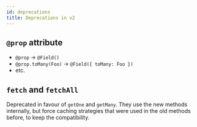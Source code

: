 ```yaml
---
id: deprecations
title: Deprecations in v2
---
```


## `@prop` attribute

- `@prop` -> `@Field()`
- `@prop.toMany(Foo)` -> `@Field({ toMany: Foo })`
- etc.

## `fetch` and `fetchAll`

Deprecated in favour of `getOne` and `getMany`. They use the new methods internally, but force caching strategies that were used in the old methods before, to keep the compatibility.
